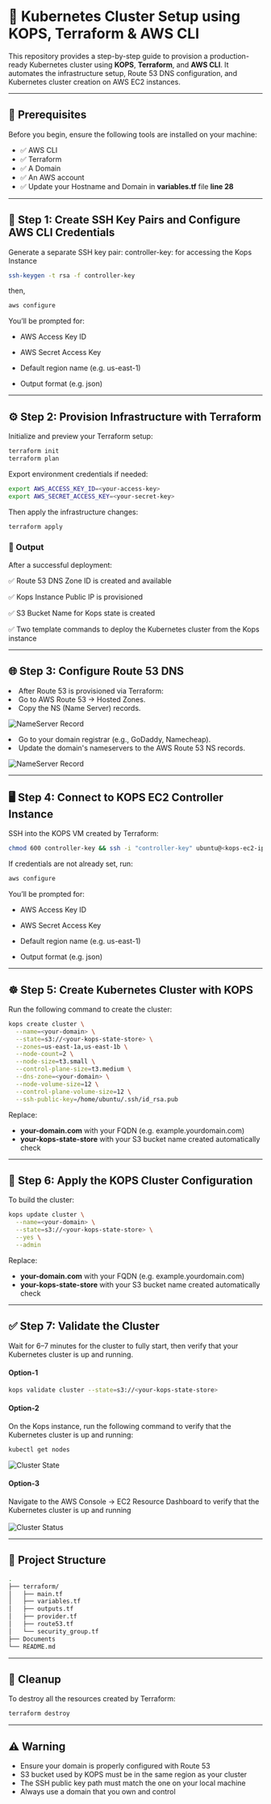 # 🚀 Kubernetes Cluster Setup using KOPS, Terraform & AWS CLI

This repository provides a step-by-step guide to provision a production-ready Kubernetes cluster using **KOPS**, **Terraform**, and **AWS CLI**. It automates the infrastructure setup, Route 53 DNS configuration, and Kubernetes cluster creation on AWS EC2 instances.

---

## 🧰 Prerequisites

Before you begin, ensure the following tools are installed on your machine:

- ✅ AWS CLI
- ✅ Terraform
- ✅ A Domain
- ✅ An AWS account
- ✅ Update your Hostname and Domain in **variables.tf** file **line 28**

---
## 🔐 Step 1: Create SSH Key Pairs and Configure AWS CLI Credentials
Generate a separate SSH key pair:
controller-key: for accessing the Kops Instance
``` bash
ssh-keygen -t rsa -f controller-key
```
then,
```bash
aws configure
```
You’ll be prompted for:

- AWS Access Key ID

- AWS Secret Access Key

- Default region name (e.g. us-east-1)

- Output format (e.g. json)

---

## ⚙️ Step 2: Provision Infrastructure with Terraform
Initialize and preview your Terraform setup:

```bash
terraform init
terraform plan
```
Export environment credentials if needed:
```bash
export AWS_ACCESS_KEY_ID=<your-access-key>
export AWS_SECRET_ACCESS_KEY=<your-secret-key>
```
Then apply the infrastructure changes:

``` bash
terraform apply
```

### 📌 Output
After a successful deployment:

✅ Route 53 DNS Zone ID is created and available

✅ Kops Instance Public IP is provisioned

✅ S3 Bucket Name for Kops state is created

✅ Two template commands to deploy the Kubernetes cluster from the Kops instance

---

## 🌐 Step 3: Configure Route 53 DNS
<li> After Route 53 is provisioned via Terraform:

<li> Go to AWS Route 53 → Hosted Zones.

<li> Copy the NS (Name Server) records.
<br> 

![NameServer Record](https://github.com/GitanshKapoor/Kubernetes-Cluster-Deployment-Using-KOPS-and-Terraform/blob/main/Documents//DNS.png)

<li>Go to your domain registrar (e.g., GoDaddy, Namecheap).
<li>Update the domain's nameservers to the AWS Route 53 NS records.
<br>
  
![NameServer Record](https://github.com/GitanshKapoor/Kubernetes-Cluster-Deployment-Using-KOPS-and-Terraform/blob/main/Documents//NameServer%20Record.png)

---

## 🖥️ Step 4: Connect to KOPS EC2 Controller Instance
SSH into the KOPS VM created by Terraform:

``` bash
chmod 600 controller-key && ssh -i "controller-key" ubuntu@<kops-ec2-ip>
```
If credentials are not already set, run:
``` bash
aws configure
```
You’ll be prompted for:

- AWS Access Key ID

- AWS Secret Access Key

- Default region name (e.g. us-east-1)

- Output format (e.g. json)

---

## ☸️ Step 5: Create Kubernetes Cluster with KOPS
Run the following command to create the cluster:

``` bash
kops create cluster \
  --name=<your-domain> \
  --state=s3://<your-kops-state-store> \
  --zones=us-east-1a,us-east-1b \
  --node-count=2 \
  --node-size=t3.small \
  --control-plane-size=t3.medium \
  --dns-zone=<your-domain> \
  --node-volume-size=12 \
  --control-plane-volume-size=12 \
  --ssh-public-key=/home/ubuntu/.ssh/id_rsa.pub
```
Replace:
- **your-domain.com** with your FQDN (e.g. example.yourdomain.com)
- **your-kops-state-store** with your S3 bucket name created automatically check

---

## 🔄 Step 6: Apply the KOPS Cluster Configuration
To build the cluster:

``` bash
kops update cluster \
  --name=<your-domain> \
  --state=s3://<your-kops-state-store> \
  --yes \
  --admin
```

Replace:
- **your-domain.com** with your FQDN (e.g. example.yourdomain.com)
- **your-kops-state-store** with your S3 bucket name created automatically check


---

## ✅ Step 7: Validate the Cluster
Wait for 6–7 minutes for the cluster to fully start, then verify that your Kubernetes cluster is up and running.
#### Option-1
``` bash
kops validate cluster --state=s3://<your-kops-state-store>
```
#### Option-2
On the Kops instance, run the following command to verify that the Kubernetes cluster is up and running:
``` bash
kubectl get nodes
```
![Cluster State](https://github.com/GitanshKapoor/Kubernetes-Cluster-Deployment-Using-KOPS-and-Terraform/blob/main/Documents/Cluster%20State.png)
<br>
#### Option-3
Navigate to the AWS Console → EC2 Resource Dashboard to verify that the Kubernetes cluster is up and running <br><br>
![Cluster Status](https://github.com/GitanshKapoor/Kubernetes-Cluster-Deployment-Using-KOPS-and-Terraform/blob/main/Documents/Cluster%20Status.png)

---

## 📁 Project Structure
```sh
.
├── terraform/
│   ├── main.tf
│   ├── variables.tf
│   ├── outputs.tf
│   ├── provider.tf
│   ├── route53.tf
│   └── security_group.tf
├── Documents
└── README.md
```
---
## 🧹 Cleanup
To destroy all the resources created by Terraform:

``` bash
terraform destroy
```
---

## ⚠️ Warning
- Ensure your domain is properly configured with Route 53
- S3 bucket used by KOPS must be in the same region as your cluster
- The SSH public key path must match the one on your local machine
- Always use a domain that you own and control
